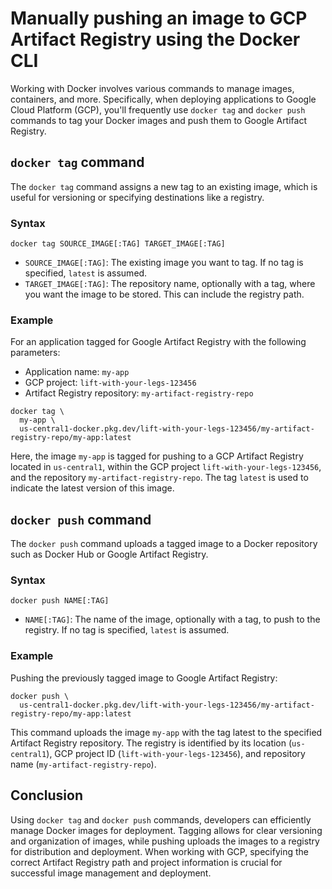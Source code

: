 # Manually pushing an image to GCP Artifact Registry using the Docker CLI

Working with Docker involves various commands to manage images, containers, and more.
Specifically, when deploying applications to Google Cloud Platform (GCP), you'll frequently use `docker tag` and `docker push` commands to tag your Docker images and push them to Google Artifact Registry.

## `docker tag` command

The `docker tag` command assigns a new tag to an existing image, which is useful for versioning or specifying destinations like a registry.

### Syntax

```shell
docker tag SOURCE_IMAGE[:TAG] TARGET_IMAGE[:TAG]
```

- `SOURCE_IMAGE[:TAG]`: The existing image you want to tag. If no tag is specified, `latest` is assumed.
- `TARGET_IMAGE[:TAG]`: The repository name, optionally with a tag, where you want the image to be stored.
  This can include the registry path.

### Example

For an application tagged for Google Artifact Registry with the following parameters:

- Application name: `my-app`
- GCP project: `lift-with-your-legs-123456`
- Artifact Registry repository: `my-artifact-registry-repo`

```shell
docker tag \
  my-app \
  us-central1-docker.pkg.dev/lift-with-your-legs-123456/my-artifact-registry-repo/my-app:latest
```

Here, the image `my-app` is tagged for pushing to a GCP Artifact Registry located in `us-central1`, within the GCP project `lift-with-your-legs-123456`, and the repository `my-artifact-registry-repo`.
The tag `latest` is used to indicate the latest version of this image.

## `docker push` command

The `docker push` command uploads a tagged image to a Docker repository such as Docker Hub or Google Artifact Registry.

### Syntax

```shell
docker push NAME[:TAG]
```

- `NAME[:TAG]`: The name of the image, optionally with a tag, to push to the registry.
  If no tag is specified, `latest` is assumed.

### Example

Pushing the previously tagged image to Google Artifact Registry:

```shell
docker push \
  us-central1-docker.pkg.dev/lift-with-your-legs-123456/my-artifact-registry-repo/my-app:latest
```

This command uploads the image `my-app` with the tag latest to the specified Artifact Registry repository.
The registry is identified by its location (`us-central1`), GCP project ID (`lift-with-your-legs-123456`), and repository name (`my-artifact-registry-repo`).

## Conclusion

Using `docker tag` and `docker push` commands, developers can efficiently manage Docker images for deployment.
Tagging allows for clear versioning and organization of images, while pushing uploads the images to a registry for distribution and deployment.
When working with GCP, specifying the correct Artifact Registry path and project information is crucial for successful image management and deployment.
